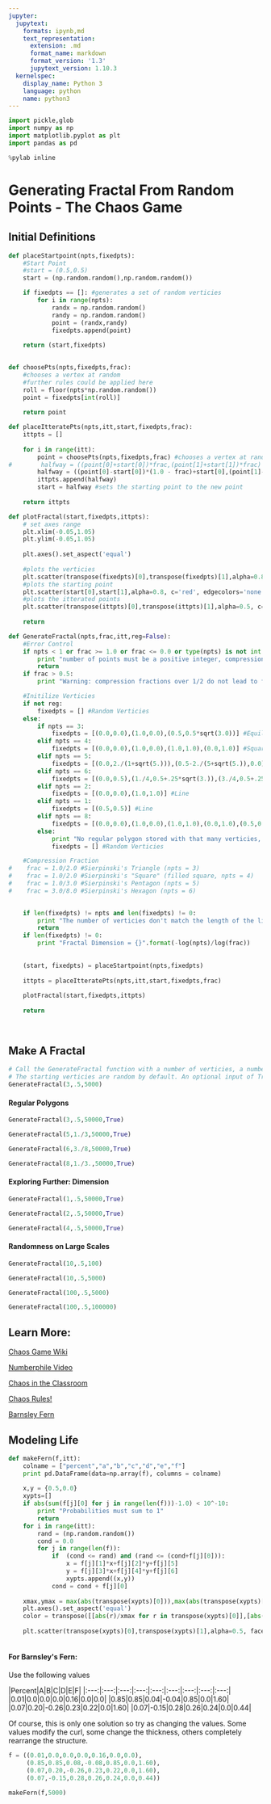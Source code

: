 ```yaml
---
jupyter:
  jupytext:
    formats: ipynb,md
    text_representation:
      extension: .md
      format_name: markdown
      format_version: '1.3'
      jupytext_version: 1.10.3
  kernelspec:
    display_name: Python 3
    language: python
    name: python3
---
```


```python jupyter={"outputs_hidden": false}
import pickle,glob
import numpy as np
import matplotlib.pyplot as plt
import pandas as pd
```

```python jupyter={"outputs_hidden": false}
%pylab inline
```

# Generating Fractal From Random Points - The Chaos Game


## Initial Definitions

```python jupyter={"outputs_hidden": false}
def placeStartpoint(npts,fixedpts):
    #Start Point
    #start = (0.5,0.5)
    start = (np.random.random(),np.random.random())

    if fixedpts == []: #generates a set of random verticies
        for i in range(npts):
            randx = np.random.random()
            randy = np.random.random()
            point = (randx,randy)
            fixedpts.append(point)
            
    return (start,fixedpts)
        
```

```python jupyter={"outputs_hidden": true}
def choosePts(npts,fixedpts,frac):
    #chooses a vertex at random
    #further rules could be applied here
    roll = floor(npts*np.random.random())
    point = fixedpts[int(roll)]
    
    return point
```

```python jupyter={"outputs_hidden": false}
def placeItteratePts(npts,itt,start,fixedpts,frac):
    ittpts = []
    
    for i in range(itt):
        point = choosePts(npts,fixedpts,frac) #chooses a vertex at random
#        halfway = ((point[0]+start[0])*frac,(point[1]+start[1])*frac) #calculates the halfway point between the starting point and the vertex
        halfway = ((point[0]-start[0])*(1.0 - frac)+start[0],(point[1]-start[1])*(1.0 - frac)+start[1])
        ittpts.append(halfway)
        start = halfway #sets the starting point to the new point
        
    return ittpts
```

```python jupyter={"outputs_hidden": false}
def plotFractal(start,fixedpts,ittpts):
    # set axes range
    plt.xlim(-0.05,1.05)
    plt.ylim(-0.05,1.05)
    
    plt.axes().set_aspect('equal')
    
    #plots the verticies
    plt.scatter(transpose(fixedpts)[0],transpose(fixedpts)[1],alpha=0.8, c='black', edgecolors='none', s=30)
    #plots the starting point
    plt.scatter(start[0],start[1],alpha=0.8, c='red', edgecolors='none', s=30)    
    #plots the itterated points
    plt.scatter(transpose(ittpts)[0],transpose(ittpts)[1],alpha=0.5, c='blue', edgecolors='none', s=2)
    
    return
```

```python jupyter={"outputs_hidden": false}
def GenerateFractal(npts,frac,itt,reg=False):
    #Error Control
    if npts < 1 or frac >= 1.0 or frac <= 0.0 or type(npts) is not int or type(frac) is not float or type(itt) is not int:
        print "number of points must be a positive integer, compression fraction must be a positive float less than 1.0, itt must be a positive integer"
        return
    if frac > 0.5:
        print "Warning: compression fractions over 1/2 do not lead to fractals"

    #Initilize Verticies
    if not reg:
        fixedpts = [] #Random Verticies
    else:
        if npts == 3:
            fixedpts = [(0.0,0.0),(1.0,0.0),(0.5,0.5*sqrt(3.0))] #Equilateral Triangle (npts = 3)
        elif npts == 4:
            fixedpts = [(0.0,0.0),(1.0,0.0),(1.0,1.0),(0.0,1.0)] #Square
        elif npts == 5:
            fixedpts = [(0.0,2./(1+sqrt(5.))),(0.5-2./(5+sqrt(5.)),0.0),(0.5,1.0),(0.5+2./(5+sqrt(5.)),0.0),(1.0,2./(1+sqrt(5.)))] #Regular Pentagon
        elif npts == 6:
            fixedpts = [(0.0,0.5),(1./4,0.5+.25*sqrt(3.)),(3./4,0.5+.25*sqrt(3.)),(1.0,0.5),(3./4,0.5-.25*sqrt(3.)),(1./4,0.5-.25*sqrt(3.))] #Regular Hexagon
        elif npts == 2:
            fixedpts = [(0.0,0.0),(1.0,1.0)] #Line
        elif npts == 1:
            fixedpts = [(0.5,0.5)] #Line
        elif npts == 8:
            fixedpts = [(0.0,0.0),(1.0,0.0),(1.0,1.0),(0.0,1.0),(0.5,0.0),(1.0,0.5),(0.5,1.0),(0.0,0.5)] #Carpet
        else:
            print "No regular polygon stored with that many verticies, switching to default with randomly assigned verticies"
            fixedpts = [] #Random Verticies

    #Compression Fraction
#    frac = 1.0/2.0 #Sierpinski's Triangle (npts = 3)
#    frac = 1.0/2.0 #Sierpinski's "Square" (filled square, npts = 4)
#    frac = 1.0/3.0 #Sierpinski's Pentagon (npts = 5)
#    frac = 3.0/8.0 #Sierpinski's Hexagon (npts = 6)

        
    if len(fixedpts) != npts and len(fixedpts) != 0:
        print "The number of verticies don't match the length of the list of verticies. If you want the verticies generated at random, set fixedpts to []"
        return
    if len(fixedpts) != 0:
        print "Fractal Dimension = {}".format(-log(npts)/log(frac))
    
        
    (start, fixedpts) = placeStartpoint(npts,fixedpts)
    
    ittpts = placeItteratePts(npts,itt,start,fixedpts,frac)
    
    plotFractal(start,fixedpts,ittpts)
    
    return
    
    
```

## Make A Fractal

```python jupyter={"outputs_hidden": false}
# Call the GenerateFractal function with a number of verticies, a number of itterations, and the compression fraction
# The starting verticies are random by default. An optional input of True will set the verticies to those of a regular polygon.
GenerateFractal(3,.5,5000)
```

#### Regular Polygons

```python jupyter={"outputs_hidden": false}
GenerateFractal(3,.5,50000,True)
```

```python jupyter={"outputs_hidden": false}
GenerateFractal(5,1./3,50000,True)
```

```python jupyter={"outputs_hidden": false}
GenerateFractal(6,3./8,50000,True)
```

```python jupyter={"outputs_hidden": false}
GenerateFractal(8,1./3.,50000,True)
```

<!-- #region heading_collapsed=true -->
#### Exploring Further: Dimension
<!-- #endregion -->

```python hidden=true jupyter={"outputs_hidden": false}
GenerateFractal(1,.5,50000,True)
```

```python hidden=true jupyter={"outputs_hidden": false}
GenerateFractal(2,.5,50000,True)
```

```python hidden=true jupyter={"outputs_hidden": false}
GenerateFractal(4,.5,50000,True)
```

<!-- #region heading_collapsed=true -->
#### Randomness on Large Scales
<!-- #endregion -->

```python hidden=true jupyter={"outputs_hidden": false}
GenerateFractal(10,.5,100)
```

```python hidden=true jupyter={"outputs_hidden": false}
GenerateFractal(10,.5,5000)
```

```python hidden=true jupyter={"outputs_hidden": false}
GenerateFractal(100,.5,5000)
```

```python hidden=true jupyter={"outputs_hidden": false}
GenerateFractal(100,.5,100000)
```

## Learn More:



[Chaos Game Wiki](https://en.wikipedia.org/wiki/Chaos_game)


[Numberphile Video](https://www.youtube.com/watch?v=kbKtFN71Lfs)


[Chaos in the Classroom](http://math.bu.edu/DYSYS/chaos-game/chaos-game.html)


[Chaos Rules!](http://www.maa.org/sites/default/files/pdf/upload_library/2/Devaney%202005.pdf)


[Barnsley Fern](https://en.wikipedia.org/wiki/Barnsley_fern)


## Modeling Life

```python jupyter={"outputs_hidden": true}
def makeFern(f,itt):            
    colname = ["percent","a","b","c","d","e","f"]
    print pd.DataFrame(data=np.array(f), columns = colname)
    
    x,y = {0.5,0.0}
    xypts=[]
    if abs(sum(f[j][0] for j in range(len(f)))-1.0) < 10^-10:
        print "Probabilities must sum to 1"
        return
    for i in range(itt):
        rand = (np.random.random())
        cond = 0.0
        for j in range(len(f)):
            if  (cond <= rand) and (rand <= (cond+f[j][0])):
                x = f[j][1]*x+f[j][2]*y+f[j][5]
                y = f[j][3]*x+f[j][4]*y+f[j][6]
                xypts.append((x,y))
            cond = cond + f[j][0]
            
    xmax,ymax = max(abs(transpose(xypts)[0])),max(abs(transpose(xypts)[1]))
    plt.axes().set_aspect('equal')
    color = transpose([[abs(r)/xmax for r in transpose(xypts)[0]],[abs(g)/ymax for g in transpose(xypts)[1]],[b/itt for b in range(itt)]])
    
    plt.scatter(transpose(xypts)[0],transpose(xypts)[1],alpha=0.5, facecolors=color, edgecolors='none', s=1)
    
```

#### For Barnsley's Fern:
Use the following values

|Percent|A|B|C|D|E|F|
|:---:|:---:|:---:|:---:|:---:|:---:|:---:|:---:|:---:|
|0.01|0.0|0.0|0.0|0.16|0.0|0.0|
|0.85|0.85|0.04|-0.04|0.85|0.0|1.60|
|0.07|0.20|-0.26|0.23|0.22|0.0|1.60|
|0.07|-0.15|0.28|0.26|0.24|0.0|0.44|

Of course, this is only one solution so try as changing the values. Some values modify the curl, some change the thickness, others completely rearrange the structure.

```python jupyter={"outputs_hidden": false}
f = ((0.01,0.0,0.0,0.0,0.16,0.0,0.0),
     (0.85,0.85,0.08,-0.08,0.85,0.0,1.60),
     (0.07,0.20,-0.26,0.23,0.22,0.0,1.60),
     (0.07,-0.15,0.28,0.26,0.24,0.0,0.44))

makeFern(f,5000)
```

```python jupyter={"outputs_hidden": true}

```
